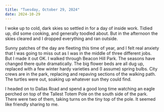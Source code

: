 ```yaml
---
title: "Tuesday, October 29, 2024"
date: 2024-10-29
---
```


I woke up to cold, dark skies so settled in for a day of inside work.  Tidied up, did some cooking, and generally toodled about.  But in the afternoon the skies cleared and I dropped everything and ran outside.  

Sunny patches of the day are fleeting this time of year, and I felt real anxiety that I was going to miss out as I was in the middle of three different jobs.  But I made it out OK.  I walked through Beacon Hill Park.  The seasons have changed there quite dramatically.  The big flower beds are all dug up, replaced with a few winter hardy varieties and (I assume) spring bulbs.  City crews are in the park, replacing and repaving sections of the walking path.  The turtles were out, soaking up whatever sun they could find.

I headed on to Dallas Road and spend a good long time watching an eagle perched on top of the Tallest Totem Pole on the south side of the park.  There were two of them, taking turns on the tiny top of the pole.  It seemed like friendly sharing to me.


